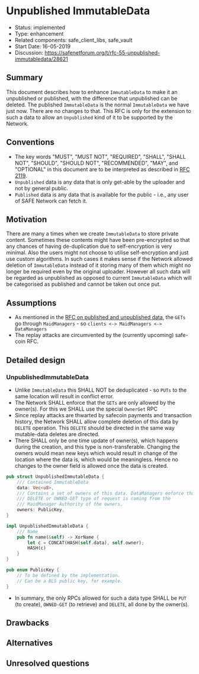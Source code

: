 # Unpublished ImmutableData

- Status: implemented
- Type: enhancement
- Related components: safe_client_libs, safe_vault
- Start Date: 16-05-2019
- Discussion: https://safenetforum.org/t/rfc-55-unpublished-immutabledata/28621

## Summary

This document describes how to enhance `ImmutableData` to make it an unpublished or published, with the difference that unpublished can be deleted. The published `ImmutableData` is the normal `ImmutableData` we have just now. There are no changes to that. This RFC is only for the extension to such a data to allow an `Unpublished` kind of it to be supported by the Network.

## Conventions
- The key words "MUST", "MUST NOT", "REQUIRED", "SHALL", "SHALL NOT", "SHOULD", "SHOULD NOT", "RECOMMENDED", "MAY", and "OPTIONAL" in this document are to be interpreted as described in [RFC 2119](http://tools.ietf.org/html/rfc2119).
- `Unpublished` data is any data that is only get-able by the uploader and not by general public.
- `Published` data is any data that is available for the public - i.e., any user of SAFE Network can fetch it.

## Motivation
There are many a times when we create `ImmutableData` to store private content. Sometimes these contents might have been pre-encrypted so that any chances of having de-duplication due to self-encryption is very minimal. Also the users might not choose to utilise self-encryption and just use custom algorithms. In such cases it makes sense if the Network allowed deletion of `ImmutableData` instead of it storing many of them which might no longer be required even by the original uploader. However all such data will be regarded as unpublished as opposed to current `ImmutableData` which will be categorised as published and cannot be taken out once put.

## Assumptions
- As mentioned in the [RFC on published and unpublished data](https://github.com/maidsafe/rfcs/blob/master/text/0054-published-and-unpublished-data/0054-published-and-unpublished-data.md), the `GETs` go through `MaidManagers` - so `clients <-> MaidManagers <-> DataManagers`
- The replay attacks are circumvented by the (currently upcoming) safe-coin RFC.

## Detailed design

### UnpublishedImmutableData

- Unlike `ImmutableData` this SHALL NOT be deduplicated - so `PUTs` to the same location will result in conflict error.
- The Network SHALL enforce that the `GETs` are only allowed by the owner(s). For this we SHALL use the special `OwnerGet` RPC
- Since replay attacks are thwarted by safecoin payments and transaction history, the Network SHALL allow complete deletion of this data by `DELETE` operation. This `DELETE` should be directed in the same way mutable-data deletes are directed.
- There SHALL only be one time update of owner(s), which happens during the creation, and this type is non-transferable. Changing the owners would mean new keys which would result in change of the location where the data is, which would be meaningless. Hence no changes to the owner field is allowed once the data is created.

```rust
pub struct UnpublishedImmutableData {
    /// Contained ImmutableData
    data: Vec<u8>,
    /// Contains a set of owners of this data. DataManagers enforce that a
    /// DELETE or OWNED-GET type of request is coming from the
    /// MaidManager Authority of the owners.
    owners: PublicKey,
}

impl UnpublishedImmutableData {
    /// Name
    pub fn name(&self) -> XorName {
        let c = CONCAT(HASH(self.data), self.owner);
        HASH(c)
    }
}

pub enum PublicKey {
    // To be defined by the implementation.
    // Can be a BLS public key, for example.
}
```
- In summary, the only RPCs allowed for such a data type SHALL be `PUT` (to create), `OWNED-GET` (to retrieve) and `DELETE`, all done by the owner(s).


## Drawbacks

## Alternatives

## Unresolved questions
